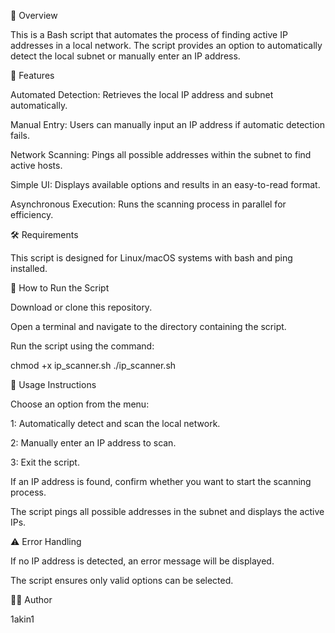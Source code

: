 📌 Overview

This is a Bash script that automates the process of finding active IP addresses in a local network. The script provides an option to automatically detect the local subnet or manually enter an IP address.

🎯 Features

Automated Detection: Retrieves the local IP address and subnet automatically.

Manual Entry: Users can manually input an IP address if automatic detection fails.

Network Scanning: Pings all possible addresses within the subnet to find active hosts.

Simple UI: Displays available options and results in an easy-to-read format.

Asynchronous Execution: Runs the scanning process in parallel for efficiency.

🛠 Requirements

This script is designed for Linux/macOS systems with bash and ping installed.

🚀 How to Run the Script

Download or clone this repository.

Open a terminal and navigate to the directory containing the script.

Run the script using the command:

chmod +x ip_scanner.sh
./ip_scanner.sh

📝 Usage Instructions

Choose an option from the menu:

1: Automatically detect and scan the local network.

2: Manually enter an IP address to scan.

3: Exit the script.

If an IP address is found, confirm whether you want to start the scanning process.

The script pings all possible addresses in the subnet and displays the active IPs.

⚠️ Error Handling

If no IP address is detected, an error message will be displayed.

The script ensures only valid options can be selected.

👨‍💻 Author

1akin1

